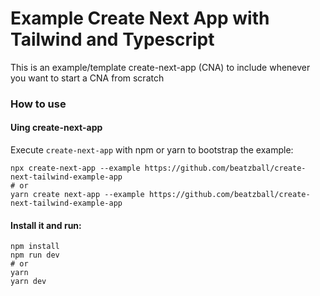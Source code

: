 # Example Create Next App with Tailwind and Typescript

This is an example/template create-next-app (CNA) to include whenever you want to start a CNA from scratch

### How to use
#### Uing create-next-app
Execute `create-next-app` with npm or yarn to bootstrap the example:

```shell
npx create-next-app --example https://github.com/beatzball/create-next-tailwind-example-app
# or
yarn create next-app --example https://github.com/beatzball/create-next-tailwind-example-app
```

#### Install it and run:
```shell
npm install
npm run dev
# or
yarn
yarn dev
```